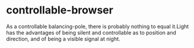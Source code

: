 # controllable-browser
As a controllable balancing-pole, there is probably nothing to equal it.Light has the advantages of being silent and controllable as to position and direction, and of being a visible signal at night.
